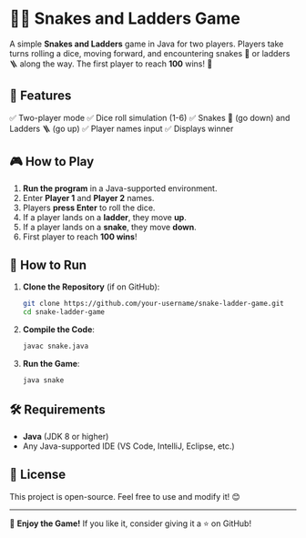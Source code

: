 # 🐍🎲 Snakes and Ladders Game

A simple **Snakes and Ladders** game in Java for two players. Players take turns rolling a dice, moving forward, and encountering snakes 🐍 or ladders 🪜 along the way. The first player to reach **100** wins! 🎉

## 📌 Features
✅ Two-player mode
✅ Dice roll simulation (1-6)
✅ Snakes 🐍 (go down) and Ladders 🪜 (go up)
✅ Player names input
✅ Displays winner

## 🎮 How to Play
1. **Run the program** in a Java-supported environment.
2. Enter **Player 1** and **Player 2** names.
3. Players **press Enter** to roll the dice.
4. If a player lands on a **ladder**, they move **up**.
5. If a player lands on a **snake**, they move **down**.
6. First player to reach **100 wins**!

## 🚀 How to Run
1. **Clone the Repository** (if on GitHub):
   ```bash
   git clone https://github.com/your-username/snake-ladder-game.git
   cd snake-ladder-game
   ```
2. **Compile the Code**:
   ```bash
   javac snake.java
   ```
3. **Run the Game**:
   ```bash
   java snake
   ```

## 🛠 Requirements
- **Java** (JDK 8 or higher)
- Any Java-supported IDE (VS Code, IntelliJ, Eclipse, etc.)

## 📜 License
This project is open-source. Feel free to use and modify it! 😊

---

🎉 **Enjoy the Game!** If you like it, consider giving it a ⭐ on GitHub!

